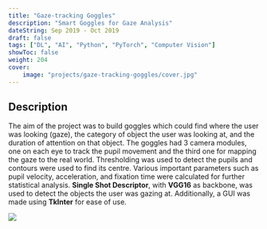 ```yaml
---
title: "Gaze-tracking Goggles"
description: "Smart Goggles for Gaze Analysis"
dateString: Sep 2019 - Oct 2019
draft: false
tags: ["DL", "AI", "Python", "PyTorch", "Computer Vision"]
showToc: false
weight: 204
cover:
    image: "projects/gaze-tracking-goggles/cover.jpg"
--- 
```

## Description

The aim of the project was to build goggles which could find where the user was looking (gaze), the category of object the user was looking at, and the duration of attention on that object. The goggles had 3 camera modules, one on each eye to track the pupil movement and the third one for mapping the gaze to the real world. Thresholding was used to detect the pupils and contours were used to find its centre. Various important parameters such as pupil velocity, acceleration, and fixation time were calculated for further statistical analysis. **Single Shot Descriptor**, with **VGG16** as backbone, was used to detect the objects the user was gazing at. Additionally, a GUI was made using **TkInter** for ease of use.

![](/projects/gaze-tracking-goggles/img1.jpg)